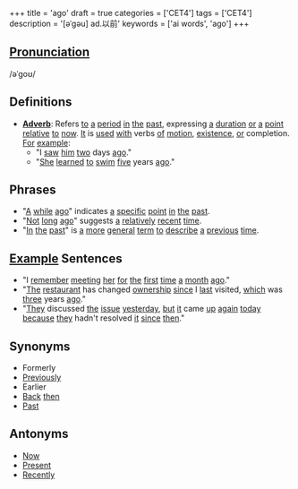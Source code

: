 +++
title = 'ago'
draft = true
categories = ['CET4']
tags = ['CET4']
description = '[əˈgəu] ad.以前'
keywords = ['ai words', 'ago']
+++

## [Pronunciation](/en/post/pronunciation/)
/əˈɡoʊ/

## Definitions
- **[Adverb](/en/post/adverb/)**: Refers [to](/en/post/to/) [a](/en/post/a/) [period](/en/post/period/) [in](/en/post/in/) [the](/en/post/the/) [past](/en/post/past/), expressing [a](/en/post/a/) [duration](/en/post/duration/) [or](/en/post/or/) [a](/en/post/a/) [point](/en/post/point/) [relative](/en/post/relative/) [to](/en/post/to/) [now](/en/post/now/). [It](/en/post/it/) is [used](/en/post/used/) [with](/en/post/with/) verbs [of](/en/post/of/) [motion](/en/post/motion/), [existence](/en/post/existence/), [or](/en/post/or/) completion. [For](/en/post/for/) [example](/en/post/example/):
   - "I [saw](/en/post/saw/) [him](/en/post/him/) [two](/en/post/two/) days [ago](/en/post/ago/)."
   - "[She](/en/post/she/) [learned](/en/post/learned/) [to](/en/post/to/) [swim](/en/post/swim/) [five](/en/post/five/) years [ago](/en/post/ago/)."

## Phrases
- "[A](/en/post/a/) [while](/en/post/while/) [ago](/en/post/ago/)" indicates [a](/en/post/a/) [specific](/en/post/specific/) [point](/en/post/point/) [in](/en/post/in/) [the](/en/post/the/) [past](/en/post/past/).
- "[Not](/en/post/not/) [long](/en/post/long/) [ago](/en/post/ago/)" suggests [a](/en/post/a/) [relatively](/en/post/relatively/) [recent](/en/post/recent/) [time](/en/post/time/).
- "[In](/en/post/in/) [the](/en/post/the/) [past](/en/post/past/)" is [a](/en/post/a/) [more](/en/post/more/) [general](/en/post/general/) [term](/en/post/term/) [to](/en/post/to/) [describe](/en/post/describe/) [a](/en/post/a/) [previous](/en/post/previous/) [time](/en/post/time/).

## [Example](/en/post/example/) Sentences
- "I [remember](/en/post/remember/) [meeting](/en/post/meeting/) [her](/en/post/her/) [for](/en/post/for/) [the](/en/post/the/) [first](/en/post/first/) [time](/en/post/time/) [a](/en/post/a/) [month](/en/post/month/) [ago](/en/post/ago/)."
- "[The](/en/post/the/) [restaurant](/en/post/restaurant/) has changed [ownership](/en/post/ownership/) [since](/en/post/since/) I [last](/en/post/last/) visited, [which](/en/post/which/) was [three](/en/post/three/) years [ago](/en/post/ago/)."
- "[They](/en/post/they/) discussed [the](/en/post/the/) [issue](/en/post/issue/) [yesterday](/en/post/yesterday/), [but](/en/post/but/) [it](/en/post/it/) came [up](/en/post/up/) [again](/en/post/again/) [today](/en/post/today/) [because](/en/post/because/) [they](/en/post/they/) hadn't resolved [it](/en/post/it/) [since](/en/post/since/) [then](/en/post/then/)."

## Synonyms
- Formerly
- [Previously](/en/post/previously/)
- Earlier
- [Back](/en/post/back/) [then](/en/post/then/)
- [Past](/en/post/past/)

## Antonyms
- [Now](/en/post/now/)
- [Present](/en/post/present/)
- [Recently](/en/post/recently/)
